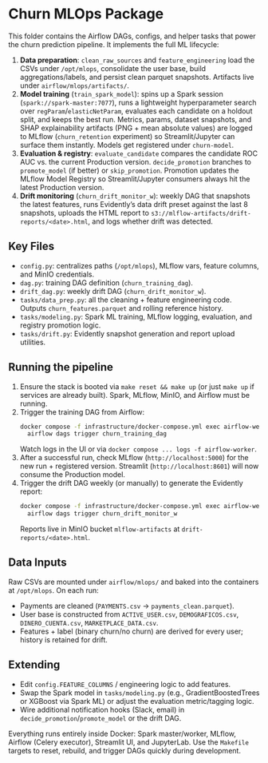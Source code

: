 # Churn MLOps Package

This folder contains the Airflow DAGs, configs, and helper tasks that power the churn prediction pipeline. It implements the full ML lifecycle:

1. **Data preparation**: `clean_raw_sources` and `feature_engineering` load the CSVs under `/opt/mlops`, consolidate the user base, build aggregations/labels, and persist clean parquet snapshots. Artifacts live under `airflow/mlops/artifacts/`.
2. **Model training** (`train_spark_model`): spins up a Spark session (`spark://spark-master:7077`), runs a lightweight hyperparameter search over `regParam`/`elasticNetParam`, evaluates each candidate on a holdout split, and keeps the best run. Metrics, params, dataset snapshots, and SHAP explainability artifacts (PNG + mean absolute values) are logged to MLflow (`churn_retention` experiment) so Streamlit/Jupyter can surface them instantly. Models get registered under `churn-model`.
3. **Evaluation & registry**: `evaluate_candidate` compares the candidate ROC AUC vs. the current Production version. `decide_promotion` branches to `promote_model` (if better) or `skip_promotion`. Promotion updates the MLflow Model Registry so Streamlit/Jupyter consumers always hit the latest Production version.
4. **Drift monitoring** (`churn_drift_monitor_w`): weekly DAG that snapshots the latest features, runs Evidently’s data drift preset against the last 8 snapshots, uploads the HTML report to `s3://mlflow-artifacts/drift-reports/<date>.html`, and logs whether drift was detected.

## Key Files

- `config.py`: centralizes paths (`/opt/mlops`), MLflow vars, feature columns, and MinIO credentials.
- `dag.py`: training DAG definition (`churn_training_dag`).
- `drift_dag.py`: weekly drift DAG (`churn_drift_monitor_w`).
- `tasks/data_prep.py`: all the cleaning + feature engineering code. Outputs `churn_features.parquet` and rolling reference history.
- `tasks/modeling.py`: Spark ML training, MLflow logging, evaluation, and registry promotion logic.
- `tasks/drift.py`: Evidently snapshot generation and report upload utilities.

## Running the pipeline

1. Ensure the stack is booted via `make reset && make up` (or just `make up` if services are already built). Spark, MLflow, MinIO, and Airflow must be running.
2. Trigger the training DAG from Airflow:
   ```bash
   docker compose -f infrastructure/docker-compose.yml exec airflow-webserver \
     airflow dags trigger churn_training_dag
   ```
   Watch logs in the UI or via `docker compose ... logs -f airflow-worker`.
3. After a successful run, check MLflow (`http://localhost:5000`) for the new run + registered version. Streamlit (`http://localhost:8601`) will now consume the Production model.
4. Trigger the drift DAG weekly (or manually) to generate the Evidently report:
   ```bash
   docker compose -f infrastructure/docker-compose.yml exec airflow-webserver \
     airflow dags trigger churn_drift_monitor_w
   ```
   Reports live in MinIO bucket `mlflow-artifacts` at `drift-reports/<date>.html`.

## Data Inputs

Raw CSVs are mounted under `airflow/mlops/` and baked into the containers at `/opt/mlops`. On each run:
- Payments are cleaned (`PAYMENTS.csv` → `payments_clean.parquet`).
- User base is constructed from `ACTIVE_USER.csv`, `DEMOGRAFICOS.csv`, `DINERO_CUENTA.csv`, `MARKETPLACE_DATA.csv`.
- Features + label (binary churn/no churn) are derived for every user; history is retained for drift.

## Extending

- Edit `config.FEATURE_COLUMNS` / engineering logic to add features.
- Swap the Spark model in `tasks/modeling.py` (e.g., GradientBoostedTrees or XGBoost via Spark ML) or adjust the evaluation metric/tagging logic.
- Wire additional notification hooks (Slack, email) in `decide_promotion`/`promote_model` or the drift DAG.

Everything runs entirely inside Docker: Spark master/worker, MLflow, Airflow (Celery executor), Streamlit UI, and JupyterLab. Use the `Makefile` targets to reset, rebuild, and trigger DAGs quickly during development.
